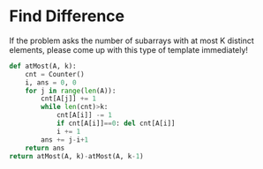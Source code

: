 # Find Difference

If the problem asks the number of subarrays with at most K distinct elements, please come up with this type of template immediately!

``` py
def atMost(A, k):
    cnt = Counter()
    i, ans = 0, 0
    for j in range(len(A)):
        cnt[A[j]] += 1
        while len(cnt)>k:
            cnt[A[i]] -= 1
            if cnt[A[i]]==0: del cnt[A[i]]
            i += 1
        ans += j-i+1
    return ans
return atMost(A, k)-atMost(A, k-1)
```